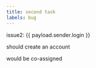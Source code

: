 ```yaml
---
title: second task
labels: bug
---
```

issue2: {{ payload.sender.login }}

should create an account

would be co-assigned
